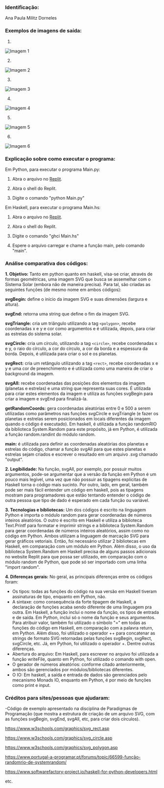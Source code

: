 ### Identificação:
Ana Paula Militz Dorneles

### Exemplos de imagens de saída: 
1.
![Imagem 1](images/output.svg)

2. 
![Imagem 2](images/output(1).svg)

3. 
![Imagem 3](images/output(2).svg)

4. 
![Imagem 4](images/output(3).svg)

5. 
![Imagem 5](images/output(4).svg)

6. 
![Imagem 6](images/output(5).svg)

### Explicação sobre como executar o programa:
Em Python, para executar o programa Main.py:

1. Abra o arquivo no [Replit](https://replit.com).

2. Abra o shell do Replit.

3. Digite o comando "python Main.py"

Em Haskell, para executar o programa Main.hs:

1. Abra o arquivo no [Replit](https://replit.com).

2. Abra o shell do Replit.

3. Digite o comando "ghci Main.hs"

4. Espere o arquivo carregar e chame a função main, pelo comando "main".

### Análise comparativa dos códigos:
**1. Objetivo:** Tanto em python quanto em haskell, visa-se criar, através de formas geométricas, uma imagem SVG que busca se assemelhar com o Sistema Solar (embora não de maneira precisa). Para tal, são criadas as seguintes funções (de mesmo nome em ambos códigos):

**svgBegin:** define o início da imagem SVG e suas dimensões (largura e altura). 

**svgEnd:** retorna uma string que define o fim da imagem SVG. 

**svgTriangle:** cria um triângulo utilizando a tag `<polygon>`, recebe coordenadas x e y e cor como argumentos e é utilizada, depois, para criar as estrelas do sistema solar.

**svgCircle:** cria um círculo, utilizando a tag `<circle>`, recebe coordenadas x e y, o raio do círculo, a cor do círculo, a cor da borda e a espessura da borda. Depois, é utilizada para criar o sol e os planetas. 
 
**svgRect:** cria um retângulo utilizando a tag `<rect>`, recebe coordenadas x e y e uma cor de preenchimento e é utilizada como uma maneira de criar o background da imagem.
  
**svgAll:** recebe coordenadas das posições dos elementos da imagem (planetas e estrelas) e uma string que representa suas cores. É utilizada para criar estes elementos da imagem e utiliza as funções svgBegin para criar a imagem e svgEnd para finalizá-la.  
  
**getRandomCoords:** gera coordenadas aleatórias entre 0 e 500 a serem utilizadas como parâmetros nas funções svgCircle e svgTriangle (e fazer os planetas e estrelas serem posicionados em locais diferentes da imagem quando o código é executado). Em haskell, é utilizada a função randomRIO da biblioteca System.Random para este propósito, já em Python, é utilizada a função random.randint do módulo random.
  
**main:** é utilizada para definir as coordenadas aleatórias dos planetas e estrelas do código, chamar a função svgAll para que estes planetas e estrelas sejam criados e escrever o resultado em um arquivo .svg chamado "output".
  
**2. Legibilidade:** Na função, svgAll, por exemplo, por possuir muitos argumentos, pode-se argumentar que a versão da função em Python é um pouco mais legível, uma vez que não possuir as tipagens explícitas de Haskell torna o código mais sucinto. Por outro, lado, em geral, também pode ser mais fácil entender um código em haskell, pois as tipagens mostram para programadores que estão tentando entender o código de outra pessoa que tipo de dado é esperado em cada função ou variável.

**3. Tecnologias e bibliotecas:** Um dos códigos é escrito na linguagem Python e importa o módulo random para gerar coordenadas de números inteiros aleatórios. O outro é escrito em Haskell e utiliza a biblioteca Text.Printf para formatar e imprimir strings e a biblioteca System.Random para gerar coordenadas de números inteiros aleatórios, assim como no código em Python. Ambos utilizam a linguagem de marcação SVG para gerar gráficos vetoriais. Então, foi necessário utilizar 2 bibliotecas em Haskell, em comparação com um módulo em Python. Além disso, o uso da biblioteca System.Random em Haskell precisa de alguns passos adicionais no website Replit para que possa ser utilizado, em comparação com o módulo random de Python, que pode só ser importado com uma linha "import random".

**4. Diferenças gerais:** No geral, as principais diferenças entre os códigos foram:

- Os tipos: todas as funções do código na sua versão em Haskell tiveram assinaturas de tipo, enquanto em Python, não.
- A sintaxe: como consequência da forte tipagem de Haskell, a declaração de funções acaba sendo diferente de uma linguagem pra outra. Em Haskell, a função inclui o nome da função, os tipos de entrada e de saída. Em Python, inclui só o nome da função e seus argumentos. Para atribuir valor, também foi utilizado o símbolo "=" em todas as funções do código em Haskell, em comparação com a palavra return, em Python. Além disso, foi utilizado o operador ++ para concatenar as strings de formato SVG retornadas pelas funções svgBegin, svgRect, svgCircle, etc. Já, em Python, foi utilizado o operador +. Dentre outras diferenças.
- Abertura do arquivo: Em Haskell, para escrever no arquivo foi utilizada a função writeFile, quanto em Python, foi utilizado o comando with open.
- O gerador de números aleatórios: conforme citado anteriormente, ambos são gerenciados por módulos/bibliotecas diferentes. 
- O IO: Em haskell, a saída e entrada de dados são gerenciados pelo mecanismo Monads IO, enquanto em Python, é por meio de funções como print e input.

### Créditos para sites/pessoas que ajudaram:

-Código de exemplo apresentado na disciplina de Paradigmas de Programação (que mostra a estrutura de criação de um arquivo SVG, com as funções svgBegin, svgEnd, svgAll, etc, para criar dois círculos).

https://www.w3schools.com/graphics/svg_rect.asp

https://www.w3schools.com/graphics/svg_circle.asp

https://www.w3schools.com/graphics/svg_polygon.asp

https://www.portugal-a-programar.pt/forums/topic/66599-função-randomrio-de-systemrandom/

https://www.softwarefactory-project.io/haskell-for-python-developers.html

etc.

